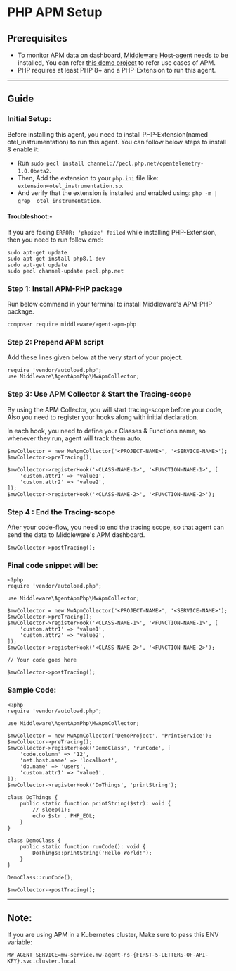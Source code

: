 # PHP APM Setup

## Prerequisites

* To monitor APM data on dashboard, [Middleware Host-agent](https://docs.middleware.io/docs/getting-started) needs to be installed, You can refer [this demo project](https://github.com/middleware-labs/demo-apm/tree/master/php) to refer use cases of APM.
* PHP requires at least PHP 8+ and a PHP-Extension to run this agent.

--------------------

## Guide

### Initial Setup:

Before installing this agent, you need to install PHP-Extension(named otel_instrumentation) to run this agent. You can follow below steps to install & enable it:
* Run `sudo pecl install channel://pecl.php.net/opentelemetry-1.0.0beta2`.
* Then, Add the extension to your `php.ini` file like: `extension=otel_instrumentation.so`.
* And verify that the extension is installed and enabled using: `php -m | grep  otel_instrumentation`.

#### Troubleshoot:-
If you are facing `ERROR: 'phpize' failed` while installing PHP-Extension, then you need to run follow cmd:
  ```
  sudo apt-get update
  sudo apt-get install php8.1-dev
  sudo apt-get update
  sudo pecl channel-update pecl.php.net
  ```

### Step 1: Install APM-PHP package

Run below command in your terminal to install Middleware's APM-PHP package.
```
composer require middleware/agent-apm-php
```

### Step 2: Prepend APM script

Add these lines given below at the very start of your project.

```
require 'vendor/autoload.php';
use Middleware\AgentApmPhp\MwApmCollector;
```

### Step 3: Use APM Collector & Start the Tracing-scope

By using the APM Collector, you will start tracing-scope before your code, Also you need to register your hooks along with initial declaration. 

In each hook, you need to define your Classes & Functions name, so whenever they run, agent will track them auto.

```
$mwCollector = new MwApmCollector('<PROJECT-NAME>', '<SERVICE-NAME>');
$mwCollector->preTracing();

$mwCollector->registerHook('<CLASS-NAME-1>', '<FUNCTION-NAME-1>', [
    'custom.attr1' => 'value1',
    'custom.attr2' => 'value2',
]);
$mwCollector->registerHook('<CLASS-NAME-2>', '<FUNCTION-NAME-2>');

```

### Step 4 : End the Tracing-scope

After your code-flow, you need to end the tracing scope, so that agent can send the data to Middleware's APM dashboard.

```
$mwCollector->postTracing();
```

### Final code snippet will be:

```
<?php
require 'vendor/autoload.php';

use Middleware\AgentApmPhp\MwApmCollector;

$mwCollector = new MwApmCollector('<PROJECT-NAME>', '<SERVICE-NAME>');
$mwCollector->preTracing();
$mwCollector->registerHook('<CLASS-NAME-1>', '<FUNCTION-NAME-1>', [
    'custom.attr1' => 'value1',
    'custom.attr2' => 'value2',
]);
$mwCollector->registerHook('<CLASS-NAME-2>', '<FUNCTION-NAME-2>');

// Your code goes here

$mwCollector->postTracing();
```

### Sample Code:
```
<?php
require 'vendor/autoload.php';

use Middleware\AgentApmPhp\MwApmCollector;

$mwCollector = new MwApmCollector('DemoProject', 'PrintService');
$mwCollector->preTracing();
$mwCollector->registerHook('DemoClass', 'runCode', [
    'code.column' => '12',
    'net.host.name' => 'localhost',
    'db.name' => 'users',
    'custom.attr1' => 'value1',
]);
$mwCollector->registerHook('DoThings', 'printString');

class DoThings {
    public static function printString($str): void {
        // sleep(1);
        echo $str . PHP_EOL;
    }
}

class DemoClass {
    public static function runCode(): void {
        DoThings::printString('Hello World!');
    }
}

DemoClass::runCode();

$mwCollector->postTracing();
```

---------------------

## Note:

If you are using APM in a Kubernetes cluster, Make sure to pass this ENV variable:

```
MW_AGENT_SERVICE=mw-service.mw-agent-ns-{FIRST-5-LETTERS-OF-API-KEY}.svc.cluster.local
```